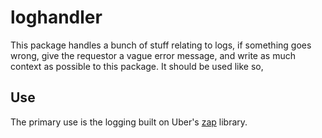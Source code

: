 # loghandler
This package handles a bunch of stuff relating to logs, if something goes wrong, give the requestor a vague error message, and write as much context as possible to this package. It should be used like so,

## Use 
The primary use is the logging built on Uber's [zap](https://github.com/uber-go/zap) library. 